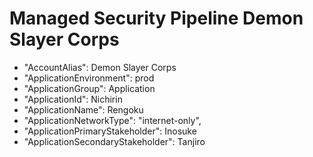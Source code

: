 # Managed Security Pipeline Demon Slayer Corps

* "AccountAlias": Demon Slayer Corps
* "ApplicationEnvironment": prod
* "ApplicationGroup": Application
* "ApplicationId": Nichirin
* "ApplicationName": Rengoku
* "ApplicationNetworkType": "internet-only",
* "ApplicationPrimaryStakeholder": Inosuke
* "ApplicationSecondaryStakeholder": Tanjiro